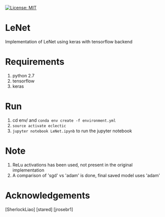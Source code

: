 [![License: MIT](https://img.shields.io/badge/License-MIT-yellow.svg)](https://opensource.org/licenses/MIT)
# LeNet
Implementation of LeNet using keras with tensorflow backend

# Requirements
1. python 2.7
2. tensorflow
3. keras

# Run
1. cd env/ and `conda env create -f environment.yml`
2. `source activate eclectic`
3. `jupyter notebook LeNet.ipynb` to run the jupyter notebook

# Note
1. ReLu activations has been used, not present in the original implementation
2. A comparison of 'sgd' vs 'adam' is done, final saved model uses 'adam'

# Acknowledgements
[SherlockLiao] 
[stared]
[jrosebr1]

